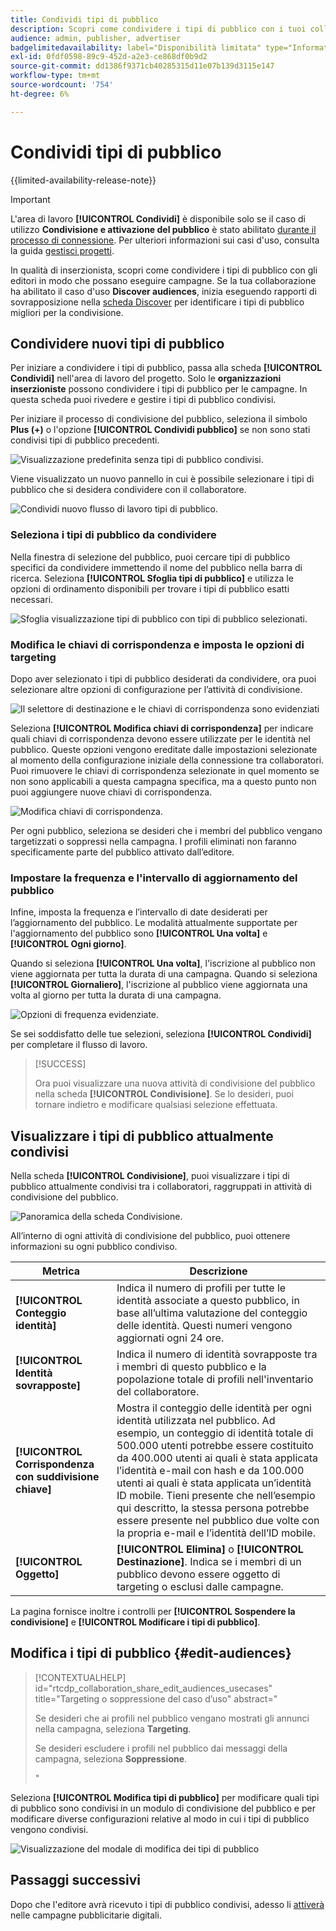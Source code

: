 ```yaml
---
title: Condividi tipi di pubblico
description: Scopri come condividere i tipi di pubblico con i tuoi collaboratori per le campagne pubblicitarie.
audience: admin, publisher, advertiser
badgelimitedavailability: label="Disponibilità limitata" type="Informative" url="https://helpx.adobe.com/legal/product-descriptions/real-time-customer-data-platform-collaboration.html newtab=true"
exl-id: 0fdf0598-89c9-452d-a2e3-ce868df0b9d2
source-git-commit: dd1386f9371cb40285315d11e07b139d3115e147
workflow-type: tm+mt
source-wordcount: '754'
ht-degree: 6%

---
```


# Condividi tipi di pubblico

{{limited-availability-release-note}}

>[!IMPORTANT]
>
>L&#39;area di lavoro **[!UICONTROL Condividi]** è disponibile solo se il caso di utilizzo **Condivisione e attivazione del pubblico** è stato abilitato [durante il processo di connessione](../connect/establishing-connections.md#connection-settings). Per ulteriori informazioni sui casi d&#39;uso, consulta la guida [gestisci progetti](./manage-projects.md#project-use-cases).

In qualità di inserzionista, scopri come condividere i tipi di pubblico con gli editori in modo che possano eseguire campagne. Se la tua collaborazione ha abilitato il caso d&#39;uso **Discover audiences**, inizia eseguendo rapporti di sovrapposizione nella [scheda Discover](/help/guide/collaborate/discover.md) per identificare i tipi di pubblico migliori per la condivisione.

## Condividere nuovi tipi di pubblico

Per iniziare a condividere i tipi di pubblico, passa alla scheda **[!UICONTROL Condividi]** nell&#39;area di lavoro del progetto. Solo le **organizzazioni inserzioniste** possono condividere i tipi di pubblico per le campagne. In questa scheda puoi rivedere e gestire i tipi di pubblico condivisi.

Per iniziare il processo di condivisione del pubblico, seleziona il simbolo **Plus (+)** o l&#39;opzione **[!UICONTROL Condividi pubblico]** se non sono stati condivisi tipi di pubblico precedenti.

![Visualizzazione predefinita senza tipi di pubblico condivisi.](/help/assets/collaborate/share/share-new-audiences.png)

Viene visualizzato un nuovo pannello in cui è possibile selezionare i tipi di pubblico che si desidera condividere con il collaboratore.

![Condividi nuovo flusso di lavoro tipi di pubblico.](/help/assets/collaborate/share/share-audiences-workflow.png)

### Seleziona i tipi di pubblico da condividere

Nella finestra di selezione del pubblico, puoi cercare tipi di pubblico specifici da condividere immettendo il nome del pubblico nella barra di ricerca. Seleziona **[!UICONTROL Sfoglia tipi di pubblico]** e utilizza le opzioni di ordinamento disponibili per trovare i tipi di pubblico esatti necessari.

![Sfoglia visualizzazione tipi di pubblico con tipi di pubblico selezionati.](/help/assets/collaborate/share/browse-audiences-view.png)

### Modifica le chiavi di corrispondenza e imposta le opzioni di targeting

Dopo aver selezionato i tipi di pubblico desiderati da condividere, ora puoi selezionare altre opzioni di configurazione per l’attività di condivisione.

![Il selettore di destinazione e le chiavi di corrispondenza sono evidenziati](/help/assets/collaborate/share/match-keys-and-targeting.png)

Seleziona **[!UICONTROL Modifica chiavi di corrispondenza]** per indicare quali chiavi di corrispondenza devono essere utilizzate per le identità nel pubblico. Queste opzioni vengono ereditate dalle impostazioni selezionate al momento della configurazione iniziale della connessione tra collaboratori. Puoi rimuovere le chiavi di corrispondenza selezionate in quel momento se non sono applicabili a questa campagna specifica, ma a questo punto non puoi aggiungere nuove chiavi di corrispondenza.

![Modifica chiavi di corrispondenza.](/help/assets/collaborate/share/update-match-keys.png)

Per ogni pubblico, seleziona se desideri che i membri del pubblico vengano targetizzati o soppressi nella campagna. I profili eliminati non faranno specificamente parte del pubblico attivato dall’editore.

### Impostare la frequenza e l&#39;intervallo di aggiornamento del pubblico

Infine, imposta la frequenza e l’intervallo di date desiderati per l’aggiornamento del pubblico. Le modalità attualmente supportate per l&#39;aggiornamento del pubblico sono **[!UICONTROL Una volta]** e **[!UICONTROL Ogni giorno]**.

Quando si seleziona **[!UICONTROL Una volta]**, l&#39;iscrizione al pubblico non viene aggiornata per tutta la durata di una campagna. Quando si seleziona **[!UICONTROL Giornaliero]**, l&#39;iscrizione al pubblico viene aggiornata una volta al giorno per tutta la durata di una campagna.

![Opzioni di frequenza evidenziate.](/help/assets/collaborate/share/audience-refresh-frequency.png)

Se sei soddisfatto delle tue selezioni, seleziona **[!UICONTROL Condividi]** per completare il flusso di lavoro.

>[!SUCCESS]
>
>Ora puoi visualizzare una nuova attività di condivisione del pubblico nella scheda **[!UICONTROL Condivisione]**. Se lo desideri, puoi tornare indietro e modificare qualsiasi selezione effettuata.

## Visualizzare i tipi di pubblico attualmente condivisi

Nella scheda **[!UICONTROL Condivisione]**, puoi visualizzare i tipi di pubblico attualmente condivisi tra i collaboratori, raggruppati in attività di condivisione del pubblico.

![Panoramica della scheda Condivisione.](/help/assets/collaborate/share/share-tab-overview.png)

<!--

The banner at the top of the page shows figures across all audience sharing activities. 

![The hero banner in the sharing tab.](/help/assets/collaborate/share/share-hero-banner.png)


|Metric | Description |
|---------|----------|
| **[!UICONTROL Shared audiences]** | Indicates the number of audiences shared between collaborators in this project, across all audience sharing modules. |
| **[!UICONTROL Estimated addressable reach]** | Indicates the approximate number of profiles that you can reach across all the audiences that are currently shared in the project. [TODO: ADD INFORMATION ABOUT HOW THIS IS CALCULATED] |
| **[!UICONTROL Target identities]** | The number of identities across all audiences shared in this project for which you selected to target the profiles. |
| **[!UICONTROL Suppress identities]** | The number of identities across all audiences shared in this project for which you selected to suppress the profiles and thereby not target them in campaigns. |

-->

All’interno di ogni attività di condivisione del pubblico, puoi ottenere informazioni su ogni pubblico condiviso.

| Metrica | Descrizione |
|---------|----------|
| **[!UICONTROL Conteggio identità]** | Indica il numero di profili per tutte le identità associate a questo pubblico, in base all’ultima valutazione del conteggio delle identità. Questi numeri vengono aggiornati ogni 24 ore. |
| **[!UICONTROL Identità sovrapposte]** | Indica il numero di identità sovrapposte tra i membri di questo pubblico e la popolazione totale di profili nell&#39;inventario del collaboratore. |
| **[!UICONTROL Corrispondenza con suddivisione chiave]** | Mostra il conteggio delle identità per ogni identità utilizzata nel pubblico. Ad esempio, un conteggio di identità totale di 500.000 utenti potrebbe essere costituito da 400.000 utenti ai quali è stata applicata l’identità e-mail con hash e da 100.000 utenti ai quali è stata applicata un’identità ID mobile. Tieni presente che nell’esempio qui descritto, la stessa persona potrebbe essere presente nel pubblico due volte con la propria e-mail e l’identità dell’ID mobile. |
| **[!UICONTROL Oggetto]** | **[!UICONTROL Elimina]** o **[!UICONTROL Destinazione]**. Indica se i membri di un pubblico devono essere oggetto di targeting o esclusi dalle campagne. |

La pagina fornisce inoltre i controlli per **[!UICONTROL Sospendere la condivisione]** e **[!UICONTROL Modificare i tipi di pubblico]**.

## Modifica i tipi di pubblico {#edit-audiences}

>[!CONTEXTUALHELP]
>id="rtcdp_collaboration_share_edit_audiences_usecases"
>title="Targeting o soppressione del caso d’uso"
>abstract="<p>Se desideri che ai profili nel pubblico vengano mostrati gli annunci nella campagna, seleziona **Targeting**.</p> <p>Se desideri escludere i profili nel pubblico dai messaggi della campagna, seleziona **Soppressione**.</p>"

Seleziona **[!UICONTROL Modifica tipi di pubblico]** per modificare quali tipi di pubblico sono condivisi in un modulo di condivisione del pubblico e per modificare diverse configurazioni relative al modo in cui i tipi di pubblico vengono condivisi.

![Visualizzazione del modale di modifica dei tipi di pubblico](/help/assets/collaborate/share/edit-audiences-modal.png)

<!--

Search for audiences that you want to add to the sharing module. 

For each audience, you can select whether you'd like to target or suppress those profiles in campaigns. 

To remove an audience from the sharing module, select the trash can icon [TODO: add spectrum icon and folder].

Select how often you would like the audience membership to be refreshed and the date range within which you want the membership of the audience to be refreshed. 

TODO: are there any limitations for frequency in the M1 release?

-->

## Passaggi successivi

Dopo che l&#39;editore avrà ricevuto i tipi di pubblico condivisi, adesso li [attiverà](/help/guide/collaborate/activate.md) nelle campagne pubblicitarie digitali.
